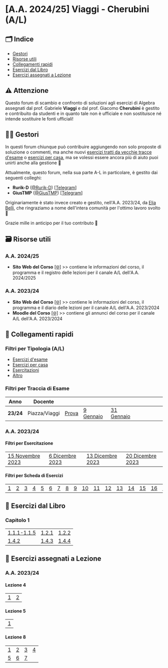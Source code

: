 # [A.A. 2024/25] Viaggi - Cherubini (A/L)

## 🗂 Indice

- [Gestori](#-gestori)
- [Risorse utili](#-risorse-utili)
- [Collegamenti rapidi](#-collegamenti-rapidi)
- [Esercizi dal Libro](#esercizi-dal-libro)
- [Esercizi assegnati a Lezione](#esercizi-assegnati-a-lezione)

## ⚠️ Attenzione

Questo forum di scambio e confronto di soluzioni agli esercizi di Algebra assegnati dal prof. Gabriele **Viaggi** e dal prof. Giacomo **Cherubini** è gestito e contribuito da studenti e in quanto tale non è ufficiale e non sostituisce né intende sostituire le fonti ufficiali!

## 👷‍♀️ Gestori

In questi forum chiunque può contribuire aggiungendo non solo proposte di soluzione o commenti, ma anche nuovi [esercizi tratti da vecchie tracce d'esame](../../../discussions/new?category=esami-a-l) o [esercizi per casa](../../../discussions/new?category=esercizi-a-l), ma se volessi essere ancora più di aiuto puoi unirti anche alla gestione 🙂

Attualmente, questo forum, nella sua parte A-L in particolare, è gestito dai seguenti colleghi:
- **Rurik-D** ([@Rurik-D](https://github.com/Rurik-D/)) [[Telegram](https://t.me/Rurik_D)]
- **GiusTMP** ([@GiusTMP](https://github.com/GiusTMP)) [[Telegram](https://t.me/GiusTmp11)]

Originariamente è stato invece creato e gestito, nell'A.A. 2023/24, da [Elia Belli](https://github.com/Elia-Belli), che ringraziamo a nome dell'intera comunità per l'ottimo lavoro svolto 💪

Grazie mille in anticipo per il tuo contributo 🙌

## 🗃 Risorse utili

### A.A. 2024/25

- **Sito Web del Corso** [[🌐]](https://sites.google.com/uniroma1.it/gabriele-viaggi/teaching/algebra-ws-24-25) >> contiene le informazioni del corso, il programma e il registro delle lezioni per il canale A/L dell'A.A. 2024/2025

### A.A. 2023/24

- **Sito Web del Corso** [[🌐]](https://www1.mat.uniroma1.it/people/piazza/alg-info-23-24.htm) >> contiene le informazioni del corso, il programma e il diario delle lezioni per il canale A/L dell'A.A. 2023/2024
- **Moodle del Corso** [[🌐]](https://elearning.uniroma1.it/course/view.php?id=17234) >> contiene gli annunci del corso per il canale A/L dell'A.A. 2023/2024

## 🔗 Collegamenti rapidi

### Filtri per Tipologia (A/L)

- [Esercizi d'esame](../../../discussions/categories/esami-a-l)
- [Esercizi per casa](../../../discussions/categories/esercizi-a-l)
- [Esercitazioni](../../../discussions/categories/esercitazioni-a-l)
- [Altro](../../../discussions/categories/esercitazioni-a-l)

### Filtri per Traccia di Esame

| Anno      | Docente       |                                                                                 |                                                                              |                                                                               |                                                                          |                                                                          |                                                                               |                                                                         | |
|-----------|---------------|---------------------------------------------------------------------------------|------------------------------------------------------------------------------|-------------------------------------------------------------------------------|--------------------------------------------------------------------------|--------------------------------------------------------------------------|-------------------------------------------------------------------------------|-------------------------------------------------------------------------|-|
| **23/24** | Piazza/Viaggi | [Prova](../../discussions?discussions_q=label%3A"prova+30+dicembre+2023+[A/L]") | [9 Gennaio](../../discussions?discussions_q=label%3A"9+gennaio+2024+[A/L]")  | [31 Gennaio](../../discussions?discussions_q=label%3A"31+gennaio+2024+[A/L]") |                                                                          |                                                                          |                                                                               |                                                                         | |

### A.A. 2023/24

#### Filtri per Esercitazione

|                                                                                              |                                                                                            |                                                                                              |                                                                                              |
|----------------------------------------------------------------------------------------------|--------------------------------------------------------------------------------------------|----------------------------------------------------------------------------------------------|----------------------------------------------------------------------------------------------|
| [15 Novembre 2023](../../discussions?discussions_q=label%3A"esercitazione+15+novembre+2023") | [6 Dicembre 2023](../../discussions?discussions_q=label%3A"esercitazione+6+dicembre+2023") | [13 Dicembre 2023](../../discussions?discussions_q=label%3A"esercitazione+13+dicembre+2023") | [20 Dicembre 2023](../../discussions?discussions_q=label%3A"esercitazione+20+dicembre+2023") 

#### Filtri per Scheda di Esercizi

|                                                                           |                                                                           |                                                                           |                                                                           |                                                                           |                                                                           |                                                                           |                                                                           |                                                                           |                                                                             |                                                                             |                                                                             |                                                                             |                                                                             |                                                                             |                                                                             |                                                                             |
|---------------------------------------------------------------------------|---------------------------------------------------------------------------|---------------------------------------------------------------------------|---------------------------------------------------------------------------|---------------------------------------------------------------------------|---------------------------------------------------------------------------|---------------------------------------------------------------------------|---------------------------------------------------------------------------|---------------------------------------------------------------------------|-----------------------------------------------------------------------------|-----------------------------------------------------------------------------|-----------------------------------------------------------------------------|-----------------------------------------------------------------------------|-----------------------------------------------------------------------------|-----------------------------------------------------------------------------|-----------------------------------------------------------------------------|-----------------------------------------------------------------------------|
| [1](../../discussions?discussions_q=label%3A"[A-L]+(2023%2F24)+Foglio+1") | [2](../../discussions?discussions_q=label%3A"[A-L]+(2023%2F24)+Foglio+2") | [3](../../discussions?discussions_q=label%3A"[A-L]+(2023%2F24)+Foglio+3") | [4](../../discussions?discussions_q=label%3A"[A-L]+(2023%2F24)+Foglio+4") | [5](../../discussions?discussions_q=label%3A"[A-L]+(2023%2F24)+Foglio+5") | [6](../../discussions?discussions_q=label%3A"[A-L]+(2023%2F24)+Foglio+6") | [7](../../discussions?discussions_q=label%3A"[A-L]+(2023%2F24)+Foglio+7") | [8](../../discussions?discussions_q=label%3A"[A-L]+(2023%2F24)+Foglio+8") | [9](../../discussions?discussions_q=label%3A"[A-L]+(2023%2F24)+Foglio+9") | [10](../../discussions?discussions_q=label%3A"[A-L]+(2023%2F24)+Foglio+10") | [11](../../discussions?discussions_q=label%3A"[A-L]+(2023%2F24)+Foglio+11") | [12](../../discussions?discussions_q=label%3A"[A-L]+(2023%2F24)+Foglio+12") | [13](../../discussions?discussions_q=label%3A"[A-L]+(2023%2F24)+Foglio+13") | [14](../../discussions?discussions_q=label%3A"[A-L]+(2023%2F24)+Foglio+14") | [15](../../discussions?discussions_q=label%3A"[A-L]+(2023%2F24)+Foglio+15") | [16](../../discussions?discussions_q=label%3A"[A-L]+(2023%2F24)+Foglio+16") | [17](../../discussions?discussions_q=label%3A"[A-L]+(2023%2F24)+Foglio+17") |

## 📖 Esercizi dal Libro

### Capitolo 1

|    |    |    | 
|----|----|----|
|[1.1.1-1.1.5](../../discussions/137) |[1.2.1](../../discussions/138) | [1.2.2](../../discussions/163) |
| [1.4.2](../../discussions/139) |[1.4.3](../../discussions/140) |[1.4.4](../../discussions/141) |

## 📝 Esercizi assegnati a Lezione

### A.A. 2023/24

#### Lezione 4
|    |    |   
|----|----|
| [1](../../discussions/165) | [2](../../discussions/173) | 

#### Lezione 5
|    |   
|----|
| [1](../../discussions/164)| 

#### Lezione 8
|    |    |    |    |    
|----|----|----|----|
| [1](../../discussions/172)  | [2](../../discussions/174)  | [3](../../discussions/176)  | [4](../../discussions/178)  |
| [5](../../discussions/179)  | [6](../../discussions/181)  | [7](../../discussions/183)  |  |